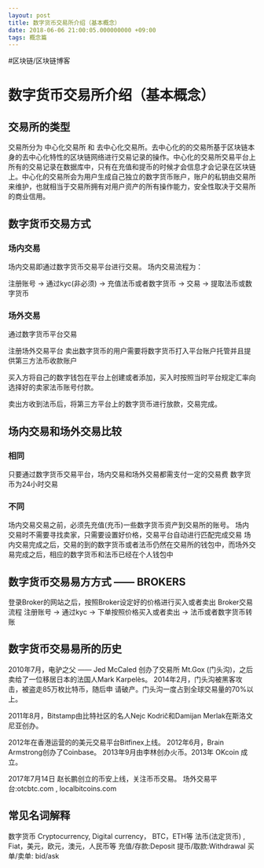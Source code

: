 ```yaml
---
layout: post
title: 数字货币交易所介绍（基本概念）
date: 2018-06-06 21:00:05.000000000 +09:00
tags: 概念篇
---
```


#区块链/区块链博客

# 数字货币交易所介绍（基本概念）
## 交易所的类型
交易所分为 中心化交易所 和 去中心化交易所。去中心化的的交易所基于区块链本身的去中心化特性的区块链网络进行交易记录的操作。中心化的交易所交易平台上所有的交易记录在数据库中，只有在充值和提币的时候才会信息才会记录在区块链上。中心化的交易所会为用户生成自己独立的数字货币账户，账户的私钥由交易所来维护，也就相当于交易所拥有对用户资产的所有操作能力，安全性取决于交易所的商业信用。

## 数字货币交易方式

### 场内交易
场内交易即通过数字货币交易平台进行交易。
场内交易流程为：

注册账号 -> 通过kyc(非必须) -> 充值法币或者数字货币 -> 交易 -> 提取法币或数字货币

### 场外交易
通过数字货币平台交易

注册场外交易平台
卖出数字货币的用户需要将数字货币打入平台账户托管并且提供第三方法币收款账户

买入方将自己的数字钱包在平台上创建或者添加，买入时按照当时平台规定汇率向选择好的卖家法币账号付款。

卖出方收到法币后，将第三方平台上的数字货币进行放款，交易完成。

## 场内交易和场外交易比较
### 相同

只要通过数字货币交易平台，场内交易和场外交易都需支付一定的交易费
数字货币为24小时交易

### 不同

场内交易交易之前，必须先充值(充币)一些数字货币资产到交易所的账号。
场内交易时不需要寻找卖家，只需要设置好价格，交易平台自动进行匹配完成交易
场内交易完成之后，交易的到的数字货币或者法币仍然在交易所的钱包中，而场外交易完成之后，相应的数字货币和法币已经在个人钱包中

## 数字货币交易易⽅方式 —— BROKERS
登录Broker的网站之后，按照Broker设定好的价格进行买入或者卖出
 Broker交易流程
注册账号 -> 通过kyc -> 下单按照价格买入或者卖出 -> 法币或者数字货币转账



## 数字货币交易易所的历史
2010年7月，电驴之父 —— Jed McCaled 创办了交易所 Mt.Gox (门头沟)，之后卖给了一位移居日本的法国人Mark Karpelès。 2014年2月，门头沟被黑客攻击，被盗走85万枚比特币，随后申 请破产。门头沟一度占到全球交易量的70%以上。

2011年8月，Bitstamp由比特社区的名人Nejc Kodrič和Damijan Merlak在斯洛文尼亚创办。

2012年在香港运营的的美元交易平台Bitfinex上线。 2012年6月，Brain Armstrong创办了Coinbase。 2013年9月由李林创办火币。2013年 OKcoin 成立。

2017年7月14日 赵长鹏创立的币安上线，关注币币交易。 场外交易平台:otcbtc.com , localbitcoins.com



## 常见名词解释
数字货币 Cryptocurrency, Digital currency， BTC，ETH等
法币(法定货币) , Fiat，美元，欧元，澳元，人民币等
充值/存款:Deposit
提币/取款:Withdrawal
买单/卖单: bid/ask
